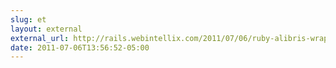 ```yaml
---
slug: et
layout: external
external_url: http://rails.webintellix.com/2011/07/06/ruby-alibris-wrapper-wins-most-developer-friendly-code-award/?utm_source=feedburner&utm_medium=feed&utm_campaign=Feed%3A+AllAboardRails+%28all+aboard+rails%29
date: 2011-07-06T13:56:52-05:00
---
```


